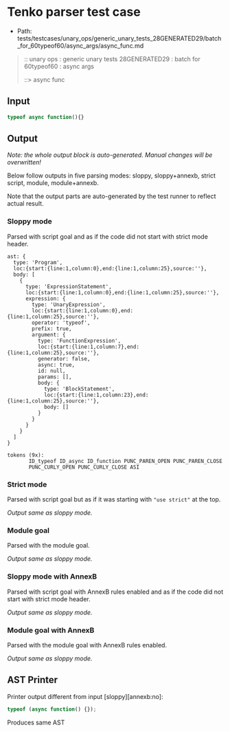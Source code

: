 # Tenko parser test case

- Path: tests/testcases/unary_ops/generic_unary_tests_28GENERATED29/batch_for_60typeof60/async_args/async_func.md

> :: unary ops : generic unary tests 28GENERATED29 : batch for 60typeof60 : async args
>
> ::> async func

## Input

`````js
typeof async function(){}
`````

## Output

_Note: the whole output block is auto-generated. Manual changes will be overwritten!_

Below follow outputs in five parsing modes: sloppy, sloppy+annexb, strict script, module, module+annexb.

Note that the output parts are auto-generated by the test runner to reflect actual result.

### Sloppy mode

Parsed with script goal and as if the code did not start with strict mode header.

`````
ast: {
  type: 'Program',
  loc:{start:{line:1,column:0},end:{line:1,column:25},source:''},
  body: [
    {
      type: 'ExpressionStatement',
      loc:{start:{line:1,column:0},end:{line:1,column:25},source:''},
      expression: {
        type: 'UnaryExpression',
        loc:{start:{line:1,column:0},end:{line:1,column:25},source:''},
        operator: 'typeof',
        prefix: true,
        argument: {
          type: 'FunctionExpression',
          loc:{start:{line:1,column:7},end:{line:1,column:25},source:''},
          generator: false,
          async: true,
          id: null,
          params: [],
          body: {
            type: 'BlockStatement',
            loc:{start:{line:1,column:23},end:{line:1,column:25},source:''},
            body: []
          }
        }
      }
    }
  ]
}

tokens (9x):
       ID_typeof ID_async ID_function PUNC_PAREN_OPEN PUNC_PAREN_CLOSE
       PUNC_CURLY_OPEN PUNC_CURLY_CLOSE ASI
`````

### Strict mode

Parsed with script goal but as if it was starting with `"use strict"` at the top.

_Output same as sloppy mode._

### Module goal

Parsed with the module goal.

_Output same as sloppy mode._

### Sloppy mode with AnnexB

Parsed with script goal with AnnexB rules enabled and as if the code did not start with strict mode header.

_Output same as sloppy mode._

### Module goal with AnnexB

Parsed with the module goal with AnnexB rules enabled.

_Output same as sloppy mode._

## AST Printer

Printer output different from input [sloppy][annexb:no]:

````js
typeof (async function() {});
````

Produces same AST
